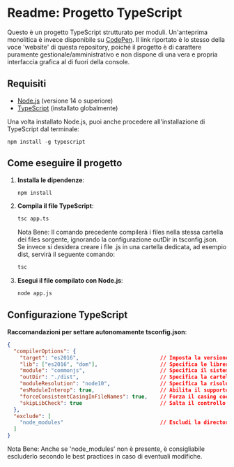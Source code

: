 # Readme: Progetto TypeScript

Questo è un progetto TypeScript strutturato per moduli. Un'anteprima monolitica è invece disponibile su [CodePen](https://codepen.io/CodeLegionary/pen/KwKVoWZ).
Il link riportato è lo stesso della voce 'website' di questa repository, poiché il progetto è di carattere puramente gestionale/amministrativo e non dispone di
una vera e propria interfaccia grafica al di fuori della console.

## Requisiti

- [Node.js](https://nodejs.org/) (versione 14 o superiore)
- [TypeScript](https://www.typescriptlang.org/) (installato globalmente)

Una volta installato Node.js, puoi anche procedere all'installazione di TypeScript dal terminale:
   ```
   npm install -g typescript
   ```

## Come eseguire il progetto

1. **Installa le dipendenze**:
   ```sh
   npm install
   ```

2. **Compila il file TypeScript**:
   ```sh
   tsc app.ts
   ```

   Nota Bene: Il comando precedente compilerà i files nella stessa cartella dei files sorgente, ignorando la configurazione outDir in tsconfig.json.
   Se invece si desidera creare i file .js in una cartella dedicata, ad esempio dist, servirà il seguente comando:
   ```sh
   tsc
   ```

3. **Esegui il file compilato con Node.js**:
   ```sh
   node app.js
   ```

## Configurazione TypeScript

**Raccomandazioni per settare autonomamente tsconfig.json**:

```json
{
  "compilerOptions": {
    "target": "es2016",                          // Imposta la versione del linguaggio JavaScript per il codice emesso
    "lib": ["es2016", "dom"],                    // Specifica le librerie da includere nel processo di compilazione
    "module": "commonjs",                        // Specifica il sistema di modulo
    "outDir": "./dist",                          // Specifica la cartella di output
    "moduleResolution": "node10",                // Specifica la risoluzione del modulo
    "esModuleInterop": true,                     // Abilita il supporto per la compatibilità con i moduli ES6
    "forceConsistentCasingInFileNames": true,    // Forza il casing coerente dei nomi di file
    "skipLibCheck": true                         // Salta il controllo delle librerie per migliorare i tempi di compilazione
  },
  "exclude": [
    "node_modules"                               // Escludi la directory node_modules
  ]
}
```

Nota Bene: Anche se 'node_modules' non è presente, è consigliabile escluderlo secondo le best practices in caso di eventuali modifiche.